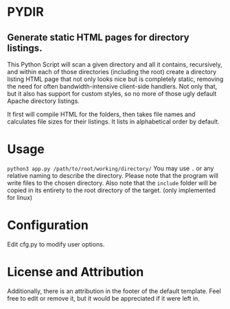 # PYDIR

## Generate static HTML pages for directory listings.

This Python Script will scan a given directory and all it contains, recursively, and within each of those directories (including the root) create a directory listing HTML page that not only looks nice but is completely static, removing the need for often bandwidth-intensive client-side handlers. Not only that, but it also has support for custom styles, so no more of those ugly default Apache directory listings.

It first will compile HTML for the folders, then takes file names and calculates file sizes for their listings. It lists in alphabetical order by default.

# Usage

`python3 app.py /path/to/root/working/directory/` You may use `.` or any relative naming to describe the directory. Please note that the program will write files to the chosen directory. Also note that the `include` folder will be copied in its entirety to the root directory of the target. (only implemented for linux)

# Configuration

Edit cfg.py to modify user options.

# License and Attribution

Additionally, there is an attribution in the footer of the default template. Feel free to edit or remove it, but it would be appreciated if it were left in.
